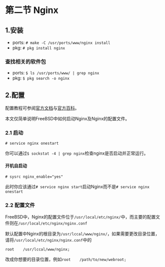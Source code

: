 # 第二节 Nginx

## 1.安装 <a href="1-an-zhuang" id="1-an-zhuang"></a>

- ports: `# make -C /usr/ports/www/nginx install`
- pkg: `# pkg install nginx`

### 查找相关的软件包

- ports: `$ ls /usr/ports/www/ | grep nginx`
- pkg: `$ pkg search -o nginx`

## 2.配置 <a href="2-pei-zhi" id="2-pei-zhi"></a>

配置教程可参阅[官方文档](https://nginx.org/en/docs/)与[官方百科](https://wiki.nginx.org/Configuration)。

本文仅简单说明FreeBSD中如何启动Nginx及Nginx的配置文件。

### 2.1 启动 <a href="2.1-qi-dong" id="2.1-qi-dong"></a>

```
# service nginx onestart
```

你可以通过`$ sockstat -4 | grep nginx`检查nginx是否启动并正常运行。

#### 开机自启动

```
# sysrc nginx_enable="yes"
```

此时你应该通过`# service nginx start`启动Nginx而不是`# service nginx onestart`

### 2.2 配置文件

FreeBSD中，Nginx的配置文件位于`/usr/local/etc/nginx/`中，而主要的配置文件则在`/usr/local/etc/nginx/nginx.conf`

默认配置中Nginx的根目录为`/usr/lccal/www/nginx/`，如果需要更改目录位置，请将`/usr/local/etc/nginx/nginx.conf`中的

```
root	/usr/lccal/www/nginx;
```

改成你想要的目录位置，例如`root    /path/to/new/webroot;`